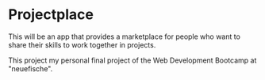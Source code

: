 # Projectplace

This will be an app that provides a marketplace for people who want to share their skills to work together in projects.

This project my personal final project of the Web Development Bootcamp at "neuefische".
